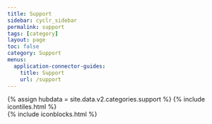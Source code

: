 ```yaml
---
title: Support
sidebar: cyclr_sidebar
permalink: support
tags: [category]
layout: page
toc: false
category: Support
menus:
  application-connector-guides:
    title: Support
    url: /support
---
```

{% assign hubdata = site.data.v2.categories.support %}
{% include icontiles.html %}	
{% include iconblocks.html %}	